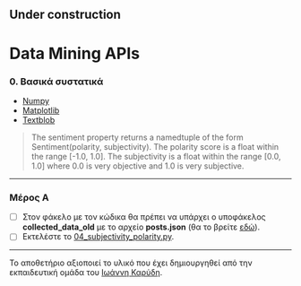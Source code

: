 ## Under construction

# Data Mining APIs

### 0. Βασικά συστατικά
* [Numpy](https://numpy.org/)
* [Matplotlib](https://matplotlib.org/)
* [Textblob](https://textblob.readthedocs.io/en/dev/)
> The sentiment property returns a namedtuple of the form Sentiment(polarity, subjectivity). The polarity score is a float within the range [-1.0, 1.0]. The subjectivity is a float within the range [0.0, 1.0] where 0.0 is very objective and 1.0 is very subjective.

---

### Μέρος Α
- [ ] Στον φάκελο με τον κώδικα θα πρέπει να υπάρχει ο υποφάκελος **collected_data_old** με το αρχείο **posts.json** (θα το βρείτε [εδώ](/additional_files/collected_data_old.rar)).
- [ ] Εκτελέστε το [04_subjectivity_polarity.py](/source_code/04_subjectivity_polarity.py).

---

Το αποθετήριο αξιοποιεί το υλικό που έχει δημιουργηθεί από την εκπαιδευτική ομάδα του [Ιωάννη Καρύδη](https://github.com/ioanniskarydis).

